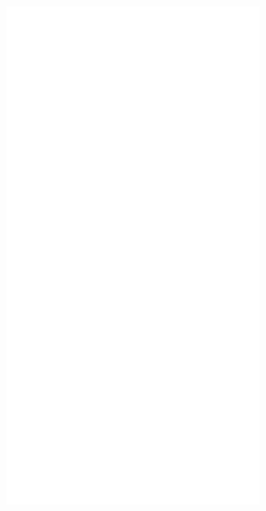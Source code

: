 <p align="center">
  <img src="https://github.com/Enter-tainer/Enter-tainer/blob/master/github-metrics.svg">
</p>
<!--
<img src="https://github-readme-stats.vercel.app/api/top-langs/?username=enter-tainer&layout=compact" align="center"/>
<img src="https://github-readme-stats.vercel.app/api/wakatime?username=mgt&api_domain=wakapi.dev&layout=compact" align="center"/>
-->
